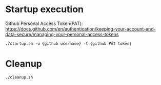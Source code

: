 # Startup execution
Github Personal Access Token(PAT): https://docs.github.com/en/authentication/keeping-your-account-and-data-secure/managing-your-personal-access-tokens

```
./startup.sh -u {github username} -t {github PAT token}
```

# Cleanup
```
./cleanup.sh
```